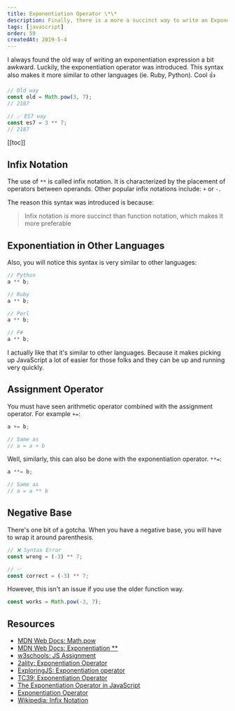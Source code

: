 ```yaml
---
title: Exponentiation Operator \*\*
description: Finally, there is a more a succinct way to write an Exponentiation Expression using the new ES7 ** notation in JavaScript...
tags: [javascript]
order: 59
createdAt: 2019-5-4
---
```


I always found the old way of writing an exponentiation expression a bit awkward. Luckily, the exponentiation operator was introduced. This syntax also makes it more similar to other languages (ie. Ruby, Python). Cool 👍

```javascript
// Old way
const old = Math.pow(3, 7);
// 2187

// ✅ ES7 way
const es7 = 3 ** 7;
// 2187
```

[[toc]]

## Infix Notation

The use of `**` is called infix notation. It is characterized by the placement of operators between operands. Other popular infix notations include: `+` or `-`.

The reason this syntax was introduced is because:

> Infix notation is more succinct than function notation, which makes it more preferable

## Exponentiation in Other Languages

Also, you will notice this syntax is very similar to other languages:

```javascript
// Python
a ** b;

// Ruby
a ** b;

// Perl
a ** b;

// F#
a ** b;
```

I actually like that it's similar to other languages. Because it makes picking up JavaScript a lot of easier for those folks and they can be up and running very quickly.

## Assignment Operator

You must have seen arithmetic operator combined with the assignment operator. For example `+=`:

```javascript
a += b;

// Same as
// a = a + b
```

Well, similarly, this can also be done with the exponentiation operator. `**=`:

```javascript
a **= b;

// Same as
// a = a ** b
```

## Negative Base

There's one bit of a gotcha. When you have a negative base, you will have to wrap it around parenthesis.

```javascript
// ❌ Syntax Error
const wrong = (-3) ** 7;

// ✅
const correct = (-3) ** 7;
```

However, this isn't an issue if you use the older function way.

```javascript
const works = Math.pow(-3, 7);
```

## Resources

- [MDN Web Docs: Math.pow](https://developer.mozilla.org/en-US/docs/Web/JavaScript/Reference/Global_Objects/Math/pow)
- [MDN Web Docs: Exponentiation \*\*](<https://developer.mozilla.org/en-US/docs/Web/JavaScript/Reference/Operators/Arithmetic_Operators#Exponentiation_(**)>)
- [w3schools: JS Assignment](https://www.w3schools.com/js/js_assignment.asp)
- [2ality: Exponentiation Operator](http://2ality.com/2016/02/exponentiation-operator.html)
- [ExploringJS: Exponentiation operator](http://exploringjs.com/es2016-es2017/ch_exponentiation-operator.html)
- [TC39: Exponentiation Operator](https://github.com/tc39/proposal-exponentiation-operator)
- [The Exponentiation Operator in JavaScript](https://mariusschulz.com/blog/the-exponentiation-operator-in-javascript)
- [Exponentiation Operator](https://medium.com/@tournetorres/es6-every-day-es2016s-exponentiation-operator-eab53dec0d8a)
- [Wikipedia: Infix Notation](https://en.wikipedia.org/wiki/Infix_notation)
